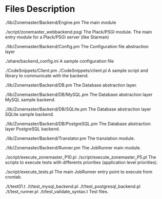 # Files Description

./lib/Zonemaster/Backend/Engine.pm
    The main module

./script/zonemaster_webbackend.psgi
    The Plack/PSGI module. The main entry module for a Plack/PSGI server (like Starman)

./lib/Zonemaster/Backend/Config.pm
    The Configuration file abstraction layer

./share/backend_config.ini
    A sample configuration file

./CodeSnippets/Client.pm
./CodeSnippets/client.pl
    A sample script and library to communicate with the backend.

./lib/Zonemaster/Backend/DB.pm
    The Database abstraction layer.

./lib/Zonemaster/Backend/DB/MySQL.pm
    The Database abstraction layer MySQL sample backend.

./lib/Zonemaster/Backend/DB/SQLite.pm
    The Database abstraction layer SQLite sample backend.

./lib/Zonemaster/Backend/DB/PostgreSQL.pm
    The Database abstraction layer PostgreSQL backend.

./lib/Zonemaster/Backend/Translator.pm
    The translation module.

./lib/Zonemaster/Backend/Runner.pm
    The JobRunner main module.

./script/execute_zonemaster_P10.pl
./script/execute_zonemaster_P5.pl
    The scripts to execute tests with differents priorities (application level priorities).

./script/execute_tests.pl
    The main JobRunner entry point to execute from crontab.

./t/test01.t
./t/test_mysql_backend.pl
./t/test_postgresql_backend.pl
./t/test_runner.pl
./t/test_validate_syntax.t
    Test files.
